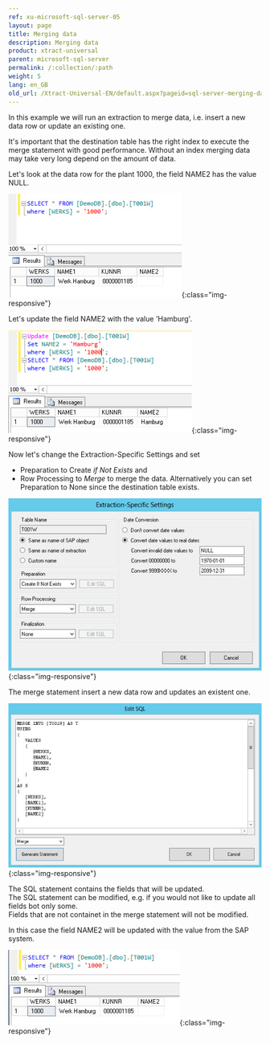```yaml
---
ref: xu-microsoft-sql-server-05
layout: page
title: Merging data
description: Merging data
product: xtract-universal
parent: microsoft-sql-server
permalink: /:collection/:path
weight: 5
lang: en_GB
old_url: /Xtract-Universal-EN/default.aspx?pageid=sql-server-merging-data
---
```


In this example we will run an extraction to merge data, i.e. insert a new data row or update an existing one. 

It's important that the destination table has the right index to execute the merge statement with good performance.
Without an index merging data may take very long depend on the amount of data.  

Let's look at the data row for the plant 1000, the field NAME2 has the value NULL.

![MSSql-Select-Before-Merge](/img/content/MSSql-Select-Before-Merge.jpg){:class="img-responsive"}

Let's update the field NAME2 with the value 'Hamburg'.

![MSSql-Update-Merge-Example-Data](/img/content/MSSql-Update-Merge-Example-Data.jpg){:class="img-responsive"}

Now let's change the Extraction-Specific Settings and set 
- Preparation to Create *if Not Exists* and 
- Row Processing to *Merge*
to merge the data. 
Alternatively you can set Preparation to None since the destination table exists. 

![MSSql-Extraction-Specific-Settings-Merge-T001w](/img/content/MSSql-Extraction-Specific-Settings-Merge-T001w.jpg){:class="img-responsive"}

The merge statement insert a new data row and updates an existent one. 

![MSSql-Custom-SQL-Merge](/img/content/MSSql-Custom-SQL-Merge.jpg){:class="img-responsive"}

The SQL statement contains the fields that will be updated.<br> 
The SQL statement can be modified, e.g. if you would not like to update all fields bot only some.<br>
Fields that are not containet in the merge statement will not be modified.

In this case the field NAME2 will be updated with the value from the SAP system.

![MSSql-Select-After-Merge](/img/content/MSSql-Select-After-Merge.jpg){:class="img-responsive"}